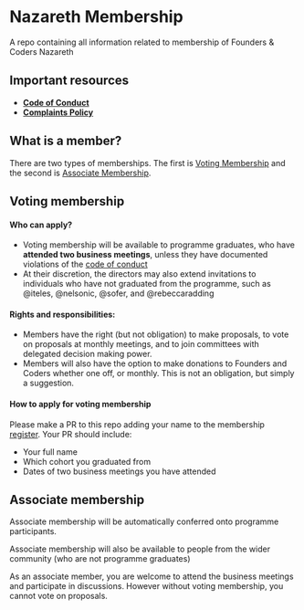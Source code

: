 # Nazareth Membership

A repo containing all information related to membership of Founders & Coders Nazareth


## Important resources

- [**Code of Conduct**](https://github.com/foundersandcoders/master-reference/blob/master/code_of_conduct.md)
- [**Complaints Policy**](./complaints-policy.md)


## What is a member?
There are two types of memberships. The first is [Voting Membership](#voting-membership) and the second is [Associate Membership](#associate-membership). 


## Voting membership

#### Who can apply?
- Voting membership will be available to programme graduates, who have **attended two business meetings**, unless they have documented violations of the [code of conduct](https://github.com/foundersandcoders/master-reference/blob/master/code_of_conduct.md)
- At their discretion, the directors may also extend invitations to individuals who have not graduated from the programme, such as @iteles, @nelsonic, @sofer, and @rebeccaradding


#### Rights and responsibilities:
- Members have the right (but not obligation) to make proposals, to vote on proposals at monthly meetings, and to join committees with delegated decision making power.
- Members will also have the option to make donations to Founders and Coders whether one off, or monthly. This is not an obligation, but simply a suggestion. 


#### How to apply for voting membership
Please make a PR to this repo adding your name to the membership [register](https://github.com/foundersandcoders/nazareth-membership/blob/master/register.md). Your PR should include:
- Your full name
- Which cohort you graduated from
- Dates of two business meetings you have attended


## Associate membership

Associate membership will be automatically conferred onto programme participants.

Associate membership will also be available to people from the wider community (who are not programme graduates)

As an associate member, you are welcome to attend the business meetings and participate in discussions. However without voting membership, you cannot vote on proposals.

